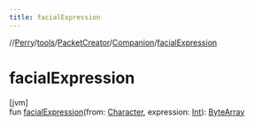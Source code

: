 ```yaml
---
title: facialExpression
---
```

//[Perry](../../../../index.html)/[tools](../../index.html)/[PacketCreator](../index.html)/[Companion](index.html)/[facialExpression](facial-expression.html)



# facialExpression



[jvm]\
fun [facialExpression](facial-expression.html)(from: [Character](../../../client/-character/index.html), expression: [Int](https://kotlinlang.org/api/latest/jvm/stdlib/kotlin/-int/index.html)): [ByteArray](https://kotlinlang.org/api/latest/jvm/stdlib/kotlin/-byte-array/index.html)





